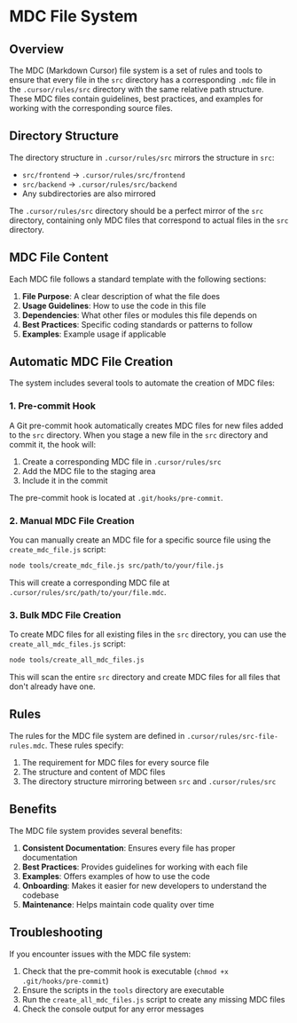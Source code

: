 # MDC File System

## Overview

The MDC (Markdown Cursor) file system is a set of rules and tools to ensure that every file in the `src` directory has a corresponding `.mdc` file in the `.cursor/rules/src` directory with the same relative path structure. These MDC files contain guidelines, best practices, and examples for working with the corresponding source files.

## Directory Structure

The directory structure in `.cursor/rules/src` mirrors the structure in `src`:
- `src/frontend` → `.cursor/rules/src/frontend`
- `src/backend` → `.cursor/rules/src/backend`
- Any subdirectories are also mirrored

The `.cursor/rules/src` directory should be a perfect mirror of the `src` directory, containing only MDC files that correspond to actual files in the `src` directory.

## MDC File Content

Each MDC file follows a standard template with the following sections:
1. **File Purpose**: A clear description of what the file does
2. **Usage Guidelines**: How to use the code in this file
3. **Dependencies**: What other files or modules this file depends on
4. **Best Practices**: Specific coding standards or patterns to follow
5. **Examples**: Example usage if applicable

## Automatic MDC File Creation

The system includes several tools to automate the creation of MDC files:

### 1. Pre-commit Hook

A Git pre-commit hook automatically creates MDC files for new files added to the `src` directory. When you stage a new file in the `src` directory and commit it, the hook will:
1. Create a corresponding MDC file in `.cursor/rules/src`
2. Add the MDC file to the staging area
3. Include it in the commit

The pre-commit hook is located at `.git/hooks/pre-commit`.

### 2. Manual MDC File Creation

You can manually create an MDC file for a specific source file using the `create_mdc_file.js` script:

```bash
node tools/create_mdc_file.js src/path/to/your/file.js
```

This will create a corresponding MDC file at `.cursor/rules/src/path/to/your/file.mdc`.

### 3. Bulk MDC File Creation

To create MDC files for all existing files in the `src` directory, you can use the `create_all_mdc_files.js` script:

```bash
node tools/create_all_mdc_files.js
```

This will scan the entire `src` directory and create MDC files for all files that don't already have one.

## Rules

The rules for the MDC file system are defined in `.cursor/rules/src-file-rules.mdc`. These rules specify:
1. The requirement for MDC files for every source file
2. The structure and content of MDC files
3. The directory structure mirroring between `src` and `.cursor/rules/src`

## Benefits

The MDC file system provides several benefits:
1. **Consistent Documentation**: Ensures every file has proper documentation
2. **Best Practices**: Provides guidelines for working with each file
3. **Examples**: Offers examples of how to use the code
4. **Onboarding**: Makes it easier for new developers to understand the codebase
5. **Maintenance**: Helps maintain code quality over time

## Troubleshooting

If you encounter issues with the MDC file system:
1. Check that the pre-commit hook is executable (`chmod +x .git/hooks/pre-commit`)
2. Ensure the scripts in the `tools` directory are executable
3. Run the `create_all_mdc_files.js` script to create any missing MDC files
4. Check the console output for any error messages 
